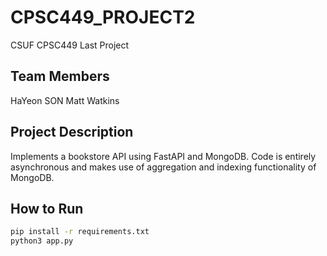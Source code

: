 # CPSC449_PROJECT2

CSUF CPSC449 Last Project

## Team Members

HaYeon SON
Matt Watkins

## Project Description

Implements a bookstore API using FastAPI and MongoDB. Code is entirely asynchronous
and makes use of aggregation and indexing functionality of MongoDB.

## How to Run

```bash
pip install -r requirements.txt
python3 app.py
```
